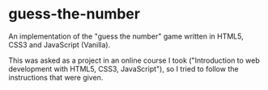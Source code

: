 # guess-the-number

An implementation of the "guess the number" game written in HTML5, CSS3 and JavaScript (Vanilla).

This was asked as a project in an online course I took ("Introduction to web development with HTML5, CSS3, JavaScript"), 
so I tried to follow the instructions that were given.
